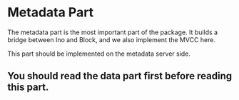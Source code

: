 # Metadata Part

The metadata part is the most important part of the package.
It builds a bridge between Ino and Block, and we also implement the MVCC here.

This part should be implemented on the metadata server side.

## You should read the data part first before reading this part.
